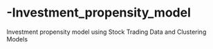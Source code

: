 # -Investment_propensity_model
Investment propensity model using Stock Trading Data and Clustering Models
